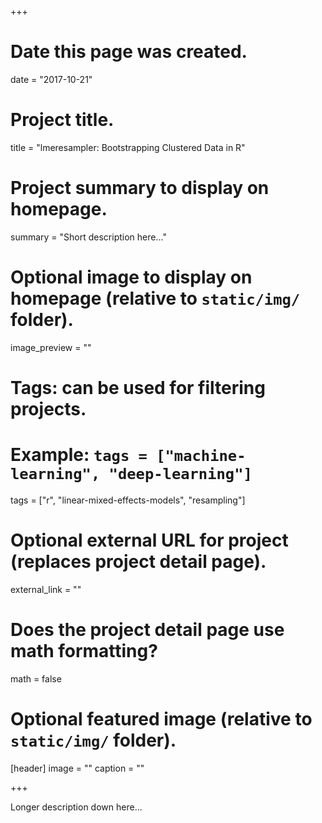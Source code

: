 +++
# Date this page was created.
date = "2017-10-21"

# Project title.
title = "lmeresampler: Bootstrapping Clustered Data in R"

# Project summary to display on homepage.
summary = "Short description here..."

# Optional image to display on homepage (relative to `static/img/` folder).
image_preview = ""

# Tags: can be used for filtering projects.
# Example: `tags = ["machine-learning", "deep-learning"]`
tags = ["r", "linear-mixed-effects-models", "resampling"]

# Optional external URL for project (replaces project detail page).
external_link = ""

# Does the project detail page use math formatting?
math = false

# Optional featured image (relative to `static/img/` folder).
[header]
image = ""
caption = ""

+++

Longer description down here...